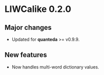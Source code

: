# LIWCalike 0.2.0

## Major changes

* Updated for **quanteda** >= v0.9.9.

## New features

* Now handles multi-word dictionary values.

